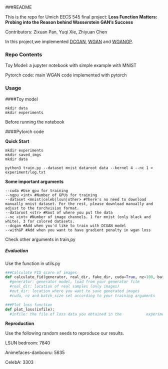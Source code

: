 ###README

This is the repo for Umich EECS 545 final project: **Loss Function Matters: Probing into the Reason behind Wasserstein GAN’s Success**

Contributors: Zixuan Pan, Yuqi Xie, Zhiyuan Chen

In this project,we implemented [DCGAN](https://arxiv.org/abs/1511.06434), [WGAN](https://arxiv.org/abs/1701.07875) and [WGANGP](https://arxiv.org/abs/1704.00028). 

### Repo Contents 

Toy Model: a jupyter notebook with simple example with MNIST

Pytorch code: main WGAN code implemented with pytorch

### Usage

####Toy model

```shell
mkdir data
mkdir experiments
```

Before running the notebook

####Pytorch code

**Quick Start**

```shell
mkdir experiments
mkdir saved_imgs
mkdir data

python3 train.py --dataset mnist dataroot data --kernel 4 --nc 1 > experiment/log.txt
```

**Some important arguments**

````shell
--cuda #Use gpu for training
--ngpu <int> #Number of GPUs for training
--dataset <mnist|celeb|lsun|other> #There's no need to download manually mnist dataset. For the rest, please download manually and adjust to the torchvision format.
--dataroot <str> #Root of where you put the data
--nc <int> #Number of image channels. 1 for mnist (only black and white), 3 for colored datasets.
--dcgan #Add when you'd like to train with DCGAN model
--withGP #Add when you want to have gradient penalty in wgan loss
````

Check other arguments in train,py

##### **Evaluation**

Use the function in utils.py

````python
###Calculate FID score of images
def calculate_fid(generator, real_dir, fake_dir, cuda=True, nz=100, batch_size = 64):
  #generator: generator model, load from your generator file
  #real_dir: location of real samples (only images)
  #out_dir: location where you want to save generated images
  #cuda, nz and batch_size set according to your training arguments

###Plot loss function  
def plot_loss(infile):
  #infile: the file of loss data you obtained in the 		   experiment
````

**Reproduction**

Use the following random seeds to reproduce our results.

LSUN bedroom: 7840

Animefaces-danbooru: 5635

CelebA: 3303